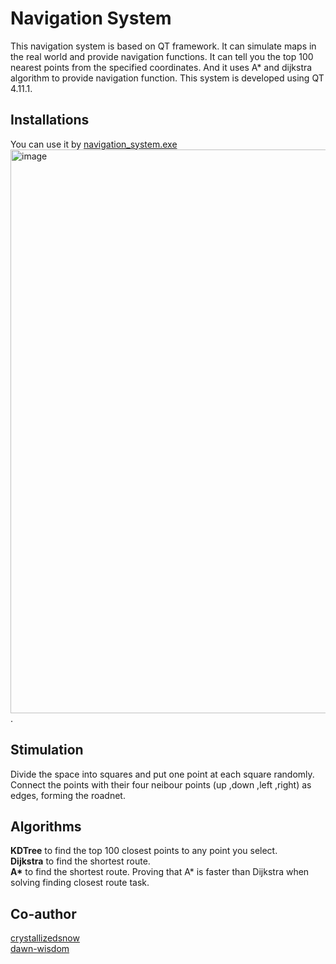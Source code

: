 # Navigation System
This navigation system is based on QT framework. It can simulate maps in the real world and provide navigation functions. It can tell you the top 100 nearest points from the specified coordinates. And it uses A* and dijkstra algorithm to provide navigation function. This system is developed using QT 4.11.1.    
## Installations
You can use it by [navigation_system.exe](https://github.com/crystallizedsnow/NavigationSystem/blob/main/nevegation_system.exe)
<img width="902" alt="image" src="https://github.com/user-attachments/assets/6b99d342-3d4b-4fde-9d1f-f2f81c8967c3">.
## Stimulation
Divide the space into squares and put one point at each square randomly. Connect the points with their four neibour points (up ,down ,left ,right) as edges, forming the roadnet.    
## Algorithms
**KDTree** to find the top 100 closest points to any point you select.<br>
**Dijkstra** to find the shortest route.<br>
**A\*** to find the shortest route. Proving that A* is faster than Dijkstra when solving finding closest route task.<br>
## Co-author
[crystallizedsnow](https://github.com/crystallizedsnow)  
[dawn-wisdom](https://github.com/dawn-wisdom)

